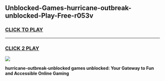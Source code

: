
## Unblocked-Games-hurricane-outbreak-unblocked-Play-Free-r053v
<h3>
<a href="https://premium76.site?title=hurricane-outbreak-unblocked&ref=19M">CLICK TO PLAY</a></h3>
<hr>

<h3>
<a href="https://premium76.site?title=hurricane-outbreak-unblocked&ref=19M">CLICK 2 PLAY</a>
  
</h3>

<a href="https://premium76.site?title=hurricane-outbreak-unblocked&ref=19M"><img src="https://clearcache.store/games.png"></a>


**hurricane-outbreak-unblocked games unblocked: Your Gateway to Fun and Accessible Online Gaming**
